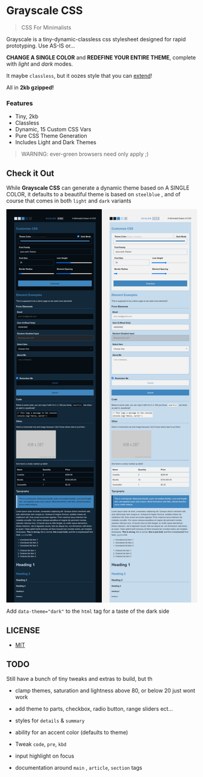 # Grayscale CSS

> CSS For Minimalists

Grayscale is a tiny-dynamic-classless css stylesheet designed for rapid prototyping. Use AS-IS or... 

**CHANGE A SINGLE COLOR** and **REDEFINE YOUR ENTIRE THEME**, complete with *light* and *dark* modes.

It maybe `classless`, but it oozes style that you can [extend](src/extras)! 

All in **2kb gzipped!**

### Features

- Tiny, 2kb
- Classless 
- Dynamic, 15 Custom CSS Vars
- Pure CSS Theme Generation
- Includes Light and Dark Themes

> WARNING: ever-green browsers need only apply ;)


## Check it Out

While **Grayscale CSS** can generate a dynamic theme based on A SINGLE COLOR, it defaults to a beautiful theme is based on `steelblue` , and of course that comes in both `light` and `dark` variants

<div style="display: flex">
  <img src="example/img/steelblue-dark.png" width="400">
  <img src="example/img/steelblue-light.png" width="400">
</div>

Add `data-theme="dark"` to the `html` tag for a taste of the dark side


## LICENSE

- [MIT](LICENSE)


## TODO

Still have a bunch of tiny tweaks and extras to build, but th

- clamp themes, saturation and lightness above 80, or below 20 just wont work

- add theme to parts, checkbox, radio button, range sliders ect...

- styles for `details` & `summary`

- ability for an accent color (defaults to theme)

- Tweak `code`, `pre`, `kbd`

- input highlight on focus

- documentation around `main` , `article`, `section` tags
